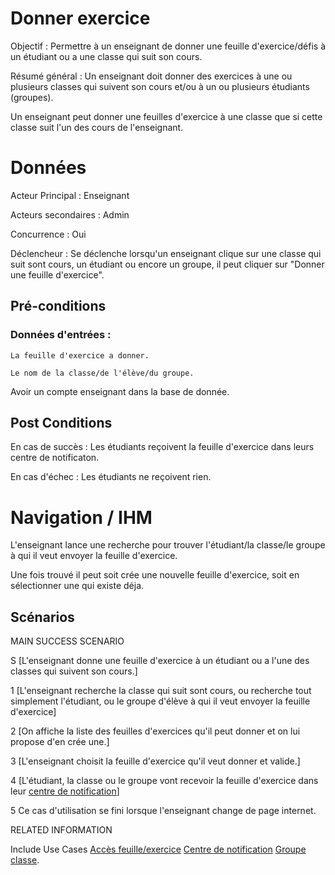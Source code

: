 ﻿# Donner exercice

Objectif : Permettre à un enseignant de donner une feuille d'exercice/défis à un étudiant ou a une classe qui suit son cours.

Résumé général : Un enseignant doit donner des exercices à une ou plusieurs classes qui suivent son cours et/ou à un ou plusieurs étudiants (groupes).

Un enseignant peut donner une feuilles d'exercice à une classe que si cette classe suit l'un des cours de l'enseignant.


# Données

Acteur Principal : Enseignant

Acteurs secondaires : Admin

Concurrence : Oui

Déclencheur : Se déclenche lorsqu'un enseignant clique sur une classe qui suit sont cours, un étudiant ou encore un groupe, il peut cliquer sur "Donner une feuille d'exercice".


## Pré-conditions

### Données d'entrées :

	La feuille d'exercice a donner.

	Le nom de la classe/de l'élève/du groupe.

Avoir un compte enseignant dans la base de donnée.

## Post Conditions

En cas de succès : Les étudiants reçoivent la feuille d'exercice dans leurs centre de notificaton.

En cas d'échec : Les étudiants ne reçoivent rien.

# Navigation / IHM 

L'enseignant lance une recherche pour trouver l'étudiant/la classe/le groupe à qui il veut envoyer la feuille d'exercice.

Une fois trouvé il peut soit crée une nouvelle feuille d'exercice, soit en sélectionner une qui existe déja.



## Scénarios

MAIN SUCCESS SCENARIO

S	[L'enseignant donne une feuille d'exercice à un étudiant ou a l'une des classes qui suivent son cours.]

1	[L'enseignant recherche la classe qui suit sont cours, ou recherche tout simplement l'étudiant, ou le groupe d'élève à qui il veut envoyer la feuille d'exercice]

2	[On affiche la liste des feuilles d'exercices qu'il peut donner et on lui propose d'en crée une.]

3	[L'enseignant choisit la feuille d'exercice qu'il veut donner et valide.]

4	[L'étudiant, la classe ou le groupe vont recevoir la feuille d'exercice dans leur [centre de notification](/centredenotification.md)]

5    Ce cas d'utilisation se fini lorsque l'enseignant change de page internet.


RELATED INFORMATION

Include Use Cases	[Accès feuille/exercice](accesfeuilleexercice.md) [Centre de notification](/centredenotification.md) [Groupe](/groupe.md) [classe](/classe/md).



<!--- 
Author : Jordan
Validator :  
-->
